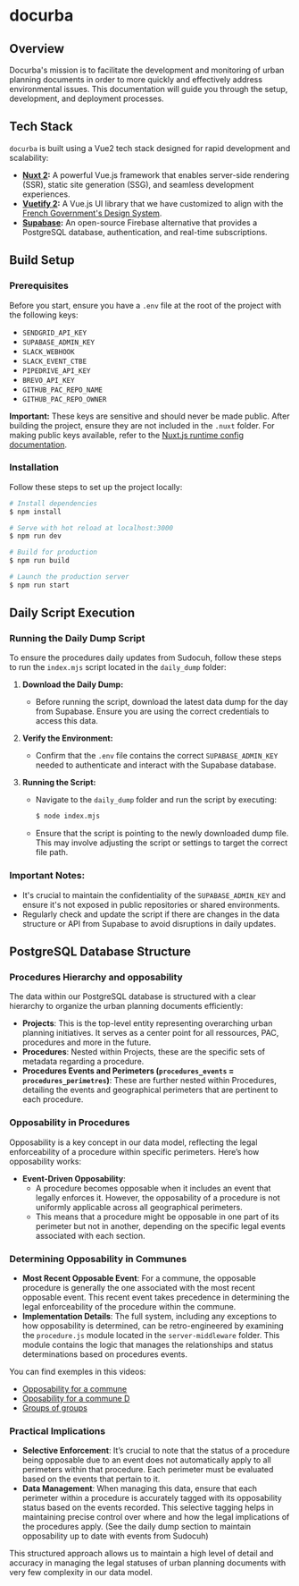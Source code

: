 # docurba

## Overview

Docurba's mission is to facilitate the development and monitoring of urban planning documents in order to more quickly and effectively address environmental issues. This documentation will guide you through the setup, development, and deployment processes.

## Tech Stack

`docurba` is built using a Vue2 tech stack designed for rapid development and scalability:

- **[Nuxt 2](https://v2.nuxt.com/):** A powerful Vue.js framework that enables server-side rendering (SSR), static site generation (SSG), and seamless development experiences.
- **[Vuetify 2](https://vuetifyjs.com/en/):** A Vue.js UI library that we have customized to align with the [French Government's Design System](https://www.systeme-de-design.gouv.fr/).
- **[Supabase](https://supabase.com/docs):** An open-source Firebase alternative that provides a PostgreSQL database, authentication, and real-time subscriptions.

## Build Setup

### Prerequisites

Before you start, ensure you have a `.env` file at the root of the project with the following keys:

- `SENDGRID_API_KEY`
- `SUPABASE_ADMIN_KEY`
- `SLACK_WEBHOOK`
- `SLACK_EVENT_CTBE`
- `PIPEDRIVE_API_KEY`
- `BREVO_API_KEY`
- `GITHUB_PAC_REPO_NAME`
- `GITHUB_PAC_REPO_OWNER`

**Important:** These keys are sensitive and should never be made public. After building the project, ensure they are not included in the `.nuxt` folder. For making public keys available, refer to the [Nuxt.js runtime config documentation](https://nuxtjs.org/tutorials/moving-from-nuxtjs-dotenv-to-runtime-config/#introducing-the-nuxt-runtime-config).

### Installation

Follow these steps to set up the project locally:

```bash
# Install dependencies
$ npm install

# Serve with hot reload at localhost:3000
$ npm run dev

# Build for production
$ npm run build

# Launch the production server
$ npm run start
```

## Daily Script Execution

### Running the Daily Dump Script

To ensure the procedures daily updates from Sudocuh, follow these steps to run the `index.mjs` script located in the `daily_dump` folder:

1. **Download the Daily Dump:**
   - Before running the script, download the latest data dump for the day from Supabase. Ensure you are using the correct credentials to access this data.

2. **Verify the Environment:**
   - Confirm that the `.env` file contains the correct `SUPABASE_ADMIN_KEY` needed to authenticate and interact with the Supabase database.

3. **Running the Script:**
   - Navigate to the `daily_dump` folder and run the script by executing:
     ```bash
     $ node index.mjs
     ```
   - Ensure that the script is pointing to the newly downloaded dump file. This may involve adjusting the script or settings to target the correct file path.

### Important Notes:
- It's crucial to maintain the confidentiality of the `SUPABASE_ADMIN_KEY` and ensure it's not exposed in public repositories or shared environments.
- Regularly check and update the script if there are changes in the data structure or API from Supabase to avoid disruptions in daily updates.

## PostgreSQL Database Structure

### Procedures Hierarchy and opposability

The data within our PostgreSQL database is structured with a clear hierarchy to organize the urban planning documents efficiently:

- **Projects**: This is the top-level entity representing overarching urban planning initiatives. It serves as a center point for all ressources, PAC, procedures and more in the future.
- **Procedures**: Nested within Projects, these are the specific sets of metadata regarding a procedure.
- **Procedures Events and Perimeters (`procedures_events` = `procedures_perimetres`)**: These are further nested within Procedures, detailing the events and geographical perimeters that are pertinent to each procedure.

### Opposability in Procedures

Opposability is a key concept in our data model, reflecting the legal enforceability of a procedure within specific perimeters. Here’s how opposability works:

- **Event-Driven Opposability**:
  - A procedure becomes opposable when it includes an event that legally enforces it. However, the opposability of a procedure is not uniformly applicable across all geographical perimeters.
  - This means that a procedure might be opposable in one part of its perimeter but not in another, depending on the specific legal events associated with each section.

### Determining Opposability in Communes

- **Most Recent Opposable Event**: For a commune, the opposable procedure is generally the one associated with the most recent opposable event. This recent event takes precedence in determining the legal enforceability of the procedure within the commune.
- **Implementation Details**: The full system, including any exceptions to how opposability is determined, can be retro-engineered by examining the `procedure.js` module located in the `server-middleware` folder. This module contains the logic that manages the relationships and status determinations based on procedures events.

You can find exemples in this videos:
- [Opposability for a commune](https://www.loom.com/share/a04e1829ac364663835406d714bd94cb?sid=89cab719-7a42-4963-839b-e5815154a977)
- [Oposability for a commune D](https://www.loom.com/share/a9cb048098934a439891910a10fb95f8?sid=0e764640-b885-4cd0-98da-58122f4741a2)
- [Groups of groups](https://www.loom.com/share/71eaa777ef6d488b8ade65a24625514d?sid=68ae4ee1-99da-484b-bb92-a37d746e87bb)

### Practical Implications

- **Selective Enforcement**: It’s crucial to note that the status of a procedure being opposable due to an event does not automatically apply to all perimeters within that procedure. Each perimeter must be evaluated based on the events that pertain to it.
- **Data Management**: When managing this data, ensure that each perimeter within a procedure is accurately tagged with its opposability status based on the events recorded. This selective tagging helps in maintaining precise control over where and how the legal implications of the procedures apply. (See the daily dump section to maintain opposability up to date with events from Sudocuh)

This structured approach allows us to maintain a high level of detail and accuracy in managing the legal statuses of urban planning documents with very few complexity in our data model.
